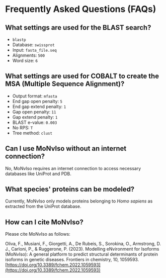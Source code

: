# Frequently Asked Questions (FAQs)

## What settings are used for the BLAST search?

- `blastp`
- Database: `swissprot`
- Input: `fasta_file.seq`
- Alignments: `500`
- Word size: `6`

## What settings are used for COBALT to create the MSA (Multiple Sequence Alignment)?

- Output format: `mfasta`
- End gap open penalty: `5`
- End gap extend penalty: `1`
- Gap open penalty: `11`
- Gap extend penalty: `1`
- BLAST e-value: `0.003`
- No RPS: `T`
- Tree method: `clust`

## Can I use MoNvIso without an internet connection?

No, MoNvIso requires an internet connection to access necessary databases like UniProt and PDB.

## What species' proteins can be modeled?

Currently, MoNvIso only models proteins belonging to *Homo sapiens* as extracted from the UniProt database.

## How can I cite MoNvIso?

Please cite MoNvIso as follows:

Oliva, F., Musiani, F., Giorgetti, A., De Rubeis, S., Sorokina, O., Armstrong, D. J., Carloni, P., & Ruggerone, P. (2023). Modelling eNvironment for Isoforms (MoNvIso): A general platform to predict structural determinants of protein isoforms in genetic diseases. Frontiers in chemistry, 10, 1059593. [https://doi.org/10.3389/fchem.2022.1059593](https://doi.org/10.3389/fchem.2022.1059593)

